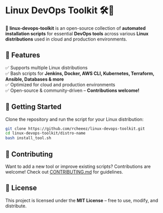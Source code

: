 # **Linux DevOps Toolkit 🛠️🐧**  

🚀 **linux-devops-toolkit** is an open-source collection of **automated installation scripts** for essential **DevOps tools** across various **Linux distributions** used in cloud and production environments.  

## **📌 Features**  
✅ Supports multiple Linux distributions  
✅ Bash scripts for **Jenkins, Docker, AWS CLI, Kubernetes, Terraform, Ansible, Databases & more**  
✅ Optimized for cloud and production environments  
✅ Open-source & community-driven – **Contributions welcome!**  

## **🚀 Getting Started**  
Clone the repository and run the script for your Linux distribution:  
```bash
git clone https://github.com/rcheeez/linux-devops-toolkit.git
cd linux-devops-toolkit/distro-name
bash install_tool.sh
```

## **🤝 Contributing**  
Want to add a new tool or improve existing scripts? Contributions are welcome! Check out [CONTRIBUTING.md](./CONTRIBUTING.md) for guidelines.  

## **📜 License**  
This project is licensed under the **MIT License** – free to use, modify, and distribute.  
